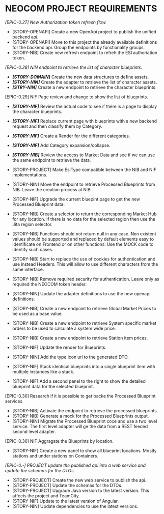 # NEOCOM PROJECT REQUIREMENTS
*[EPIC-0.27] New Authorization token refresh flow.*
* [STORY-OPENAPI] Create a new OpenApi project to publish the unified backend api.
* [STORY-OPENAPI] Move to this project the already available definitions for the backend api. Group the endpoints by functionality groups.
* [STORY-NIB] Create new refresh endpoint to refreh the ESI authoriation token.

*[EPIC-0.28] NIN endpoint to retrieve the list of character blueprints.*
* ***[STORY-DOMAIN]*** Create the new data structures to define assets.
* ***[STORY-NIN]*** Create the adapter to retrieve the list of character assets.
* ***[STRY-NIN]*** Create a new endpoint to retrieve the character blueprints.

[EPIC-0.29] NIF Page review and change to show the list of blueprints.
* ***[STORY-NIF]*** Review the actual code to see if there is a page to display the character blueprints.
* ***[STORY-NIF]*** Replace current page with blueprints with a new backend request and then classify them by Category.
* ***[STORY-NIF]*** Create a Render for the different categories.
* ***[STORY-NIF]*** Add Category expansion/collapse.
* ***[STORY-NIB]*** Review the access to Market Data and see if we can use the same endpoint to retrieve the data.
* [STORY-PROJECT] Make EsiType compatible between the NIB and NIF implementations.
* [STORY-NIN] Move the endpoint to retrieve Processed Blueprints from NIB. Leave the creation process at NIB.



* [STORY-NIF] Upgrade the current bluepint page to get the new Processed Blueprint data.
* [STORY-NIB] Create a selector to return the corresponding Market Hub for any location. If there is no data for the selected region then use the Jita region selector.
* [STORY-NIB] Functions should not return null in any case. Non existent values should be supported and replaced by default elements easy to identifícate on Frontend or on other functions. Use the MOCK code to identify such cases.
* [STORY-NIB] Start to replace the use of cookies for authentication and use instead Headers. This will allow to use different characters from the same interface.
* [STORY-NIB] Remove required security for authentication. Leave only as required the NEOCOM token header.



* [STORY-NIN] Update the adapter definitions to use the new openapi definitions.


* [STORY-NIB] Create a new endpoint to retrieve Global Market Prices to be used as a base value.
* [STORY-NIB] Create a new endpoint to retrieve System specific market orders to be used to calculate a system wide price.
* [STORY-NIB] Create a new endpoint to retrieve Station item prices.



* [STORY-NIF] Update the render for Blueprints.
* [STORY-NIN] Add the type icon url to the generated DTO.
* [STORY-NIF] Stack identical blueprints into a single blueprint item with multiple instances like a stack.
* [STORY-NIF] Add a second panel to the right to show the detailed blueprint data for the selected blueprint.

[EPIC-0.30] Research if it is possible to get backe the Processed Blueprint services.
* [STORY-NIB] Activate the endpoint to retrieve the processed blueprints.
* [STORY-NIB] Generate a mock for the Processed Blueprints output.
* [STORY-NIN] Migrate the Processed Blueprint coce and use a two level service. The first level adapter will ge the data from a REST feeded second level adapter.

[EPIC-0.30] NIF Aggragate the Blueprints by location.
* [STORY-NIF] Create a new panel to show all blueprint locations. Mostly stations and under stations on Containers.


*[EPIC-0.-] PROJECT update the published api into a web service and update the schemas for the DTOs.*
* [STORY-PROJECT] Create the new web service to publish the api.
* [STORY-PROJECT] Update the schemas for the DTOs.
* [STORY-PROJECT] Upgrade Java version to the latest version. This affects the project and TeamCity.
* [STORY-NIF] Update to the latest version of Angular.
* [STORY-NIN] Update dependencies to use the latest versions.
